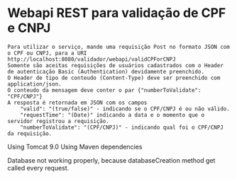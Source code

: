 # Webapi REST para validação de CPF e CNPJ
    Para utilizar o serviço, mande uma requisição Post no formato JSON com o CPF ou CNPJ, para a URI
    http://localhost:8080/validador/webapi/validCPForCNPJ
    Somente são aceitas requisições de usuários cadastrados com o Header de autenticação Basic (Authentication) devidamente preenchido.
    O Header de tipo de conteudo (Content-Type) deve ser preenchido com application/json.
    O conteudo da mensagem deve conter o par {"numberToValidate": "CPF/CNPJ"}
    A resposta é retornada em JSON com os campos
        "valid": "(true/false)" - indicando se o CPF/CNPJ é ou não válido.
        "requestTime": "(Date)" indicando a data e o momento que o servidor registrou a requisição.
        "numberToValidate": "(CPF/CNPJ)" - indicando qual foi o CPF/CNPJ da requisição.
        
   Using Tomcat 9.0
   Using Maven dependencies
   
   Database not working properly, because databaseCreation method get called every request.
